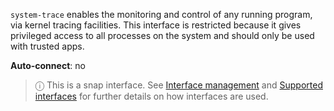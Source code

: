 `system-trace` enables the monitoring and control of any running program, via kernel tracing facilities. This interface is restricted because it gives privileged access to all processes on the system and should only be used with trusted apps.

**Auto-connect**: no

> ⓘ  This is a snap interface. See [Interface management](/t/interface-management/6154) and [Supported interfaces](/t/supported-interfaces/7744) for further details on how interfaces are used.